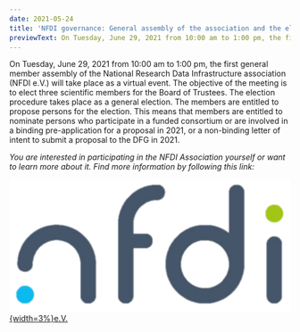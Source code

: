 ```yaml
---
date: 2021-05-24
title: 'NFDI governance: General assembly of the association and the election of the scientific board members'
previewText: On Tuesday, June 29, 2021 from 10:00 am to 1:00 pm, the first general member assembly of the National Research Data Infrastructure association (NFDI e.V.) will take place as a virtual event. The objective of the meeting is to elect three scientific members for the Board of Trustees. The election procedure takes place as a general election. The members are entitled to propose persons for the election ...
---
```


On Tuesday, June 29, 2021 from 10:00 am to 1:00 pm, the first general member assembly of the National Research Data Infrastructure association (NFDI e.V.) will take place as a virtual event. The objective of the meeting is to elect three scientific members for the Board of Trustees. The election procedure takes place as a general election. The members are entitled to propose persons for the election. This means that members are entitled to nominate persons who participate in a funded consortium or are involved in a binding pre-application for a proposal in 2021, or a non-binding letter of intent to submit a proposal to the DFG in 2021. 

*You are interested in participating in the NFDI Association yourself or want to learn more about it. Find more information by following this link:*

[![NFDI](/src/assets/images/branding/NFDI.svg "Onboarding Strategy"){width=3%}](https://www.nfdi.de/verein)[e.V.](https://www.nfdi.de/verein)



